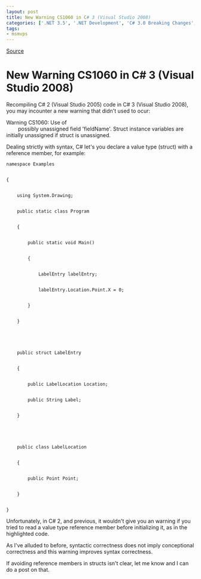 ```yaml
---
layout: post
title: New Warning CS1060 in C# 3 (Visual Studio 2008)
categories: ['.NET 3.5', '.NET Development', 'C# 3.0 Breaking Changes', 'Software Development', 'Visual Studio 2008']
tags:
- msmvps
---
```

[Source](http://blogs.msmvps.com/peterritchie/2007/12/09/new-warning-cs1060-in-c-3-visual-studio-2008/ "Permalink to New Warning CS1060 in C# 3 (Visual Studio 2008)")

# New Warning CS1060 in C# 3 (Visual Studio 2008)

Recompiling C# 2 (Visual Studio 2005) code in C# 3 (Visual Studio 2008), you may incounter a new warning that didn't used to ocur:

Warning CS1060: Use of  
        possibly unassigned field 'fieldName'. Struct instance variables are initially unassigned if struct is unassigned.

Dealing strictly with syntax, C# let's you declare a value type (struct) with a reference member, for example:

  

    
    
    namespace Examples
    
    
    {
    
    
        using System.Drawing;
    
    
        public static class Program
    
    
        {
    
    
            public static void Main()
    
    
            {
    
    
                LabelEntry labelEntry;
    
    
                labelEntry.Location.Point.X = 0;
    
    
            }
    
    
        }
    
    
     
    
    
        public struct LabelEntry
    
    
        {
    
    
            public LabelLocation Location;
    
    
            public String Label;
    
    
        }
    
    
     
    
    
        public class LabelLocation
    
    
        {
    
    
            public Point Point;
    
    
        }
    
    
    }

Unfortunately, in C# 2, and previous, it wouldn't give you an warning if you tried to read a value type reference member before initializing it, as in the highlighted code.

As I've alluded to before, syntactic correctness does not imply conceptional correctness and this warning improves syntax correctness.

If avoiding reference members in structs isn't clear, let me know and I can do a post on that.

